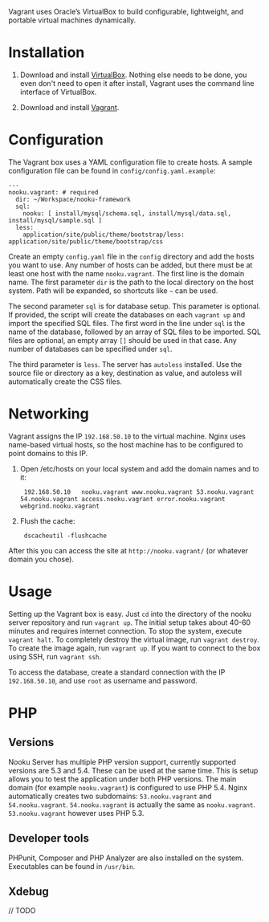 Vagrant uses Oracle’s VirtualBox to build configurable, lightweight, and portable virtual machines dynamically.

# Installation

1. Download and install [VirtualBox](https://www.virtualbox.org/wiki/Downloads). Nothing else needs to be done, you even don't need to open it after install, Vagrant uses the command line interface of VirtualBox.

2. Download and install [Vagrant](http://docs.vagrantup.com/v2/installation/index.html).

# Configuration

The Vagrant box uses a YAML configuration file to create hosts. A sample configuration file can be found in `config/config.yaml.example`:


    ---
    nooku.vagrant: # required
      dir: ~/Workspace/nooku-framework
      sql:
        nooku: [ install/mysql/schema.sql, install/mysql/data.sql, install/mysql/sample.sql ]
      less:
        application/site/public/theme/bootstrap/less: application/site/public/theme/bootstrap/css

Create an empty `config.yaml` file in the `config` directory and add the hosts you want to use. Any number of hosts can be added, but there must be at least one host with the name `nooku.vagrant`. The first line is the domain name.  The first parameter `dir` is the path to the local directory on the host system. Path will be expanded, so shortcuts like `~` can be used.

The second parameter `sql` is for database setup. This parameter is optional. If provided, the script will create the databases on each `vagrant up` and import the specified SQL files. The first word in the line under `sql` is the name of the database, followed by an array of SQL files to be imported. SQL files are optional, an empty array `[]` should be used in that case. Any number of databases can be specified under `sql`.

The third parameter is `less`. The server has `autoless` installed. Use the source file or directory as a key, destination as value, and autoless will automatically create the CSS files.

# Networking

Vagrant assigns the IP `192.168.50.10` to the virtual machine. Nginx uses name-based virtual hosts, so the host machine has to be configured to point domains to this IP.

1. Open /etc/hosts on your local system and add the domain names and to it:

        192.168.50.10   nooku.vagrant www.nooku.vagrant 53.nooku.vagrant 54.nooku.vagrant access.nooku.vagrant error.nooku.vagrant webgrind.nooku.vagrant

2. Flush the cache:

        dscacheutil -flushcache

After this you can access the site at `http://nooku.vagrant/` (or whatever domain you chose).

# Usage

Setting up the Vagrant box is easy. Just `cd` into the directory of the nooku server repository and run `vagrant up`. The initial setup takes about 40-60 minutes and requires internet connection. To stop the system, execute `vagrant halt`. To completely destroy the virtual image, run `vagrant destroy`. To create the image again, run `vagrant up`. If you want to connect to the box using SSH, run `vagrant ssh`.

To access the database, create a standard connection with the IP `192.168.50.10`, and use `root` as username and password.

# PHP

## Versions

Nooku Server has multiple PHP version support, currently supported versions are 5.3 and 5.4. These can be used at the same time. This is setup allows you to test the application under both PHP versions. The main domain (for example `nooku.vagrant`) is configured to use PHP 5.4. Nginx automatically creates two subdomains: `53.nooku.vagrant` and `54.nooku.vagrant`. `54.nooku.vagrant` is actually the same as `nooku.vagrant`. `53.nooku.vagrant` however uses PHP 5.3.

## Developer tools

PHPunit, Composer and PHP Analyzer are also installed on the system. Executables can be found in `/usr/bin`.

## Xdebug

// TODO